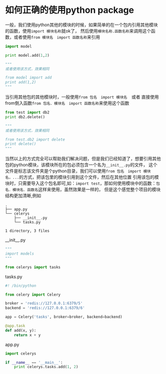 # 如何正确的使用python package
一般，我们使用python其他的模块的时候，如果简单的在一个包内引用其他模块的函数，使用`import 模块名称`就ok了，
然后使用`模块名称.函数名称`来调用这个函数，或者使用`from 模块名　import 函数名称`来引用
```python
import model

print model.add(1,2)

"""
或者使用该方式，效果相同

from model import add
print add(1,2)
"""
```

当引用其他包的其他模块时，一般使用`from 包名　import 模块名`　或者 直接使用from倒入函数`from 包名．模块名　import 函数名称`来使用这个函数
```python
from test import db2
print db2.delete()

"""
或者使用该方式，效果相同

from test.db2 import delete
print delete()
"""
```
当然以上的方式完全可以帮助我们解决问题，但是我们已经知道了，想要引用其他包的python模块，该模块所在的包必须包含一个名为`__init__.py`的文件，
这个文件是标志该文件夹是个python目录，我们可以使用`from 包名　import 模块名，...`的方式，把该包里的模块引用到这个文件，然后在其他位置
引用该包的模块时，只需要导入这个包名即可,如：`import test`，那如何使用模块中的函数：`包名．模块名．函数名`这样来使用，虽然效果是一样的，
但是这个感觉整个项目的模块结构更加清晰,例如
```
.
├── app.py
└── celerys
    ├── __init__.py
    └── tasks.py

1 directory, 3 files

```
\_\_init\_\_.py
```python
"""
import models
"""

from celerys import tasks
```
tasks.py
```python
#! /bin/python

from celery import Celery

broker = 'redis://127.0.0.1:6379/5'
backend = 'redis://127.0.0.1:6379/6'

app = Celery('tasks', broker=broker, backend=backend)

@app.task
def add(x, y):
    return x + y
```
app.py
```python
import celerys

if __name__ == '__main__':
    print celerys.tasks.add(1, 2)

```
